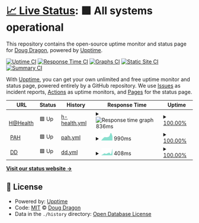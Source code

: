 # [📈 Live Status](https://dougdragon.github.io/upptime): <!--live status--> **🟩 All systems operational**

This repository contains the open-source uptime monitor and status page for [Doug Dragon](http://dougdragon.com), powered by [Upptime](https://github.com/upptime/upptime).

[![Uptime CI](https://github.com/koj-co/upptime/workflows/Uptime%20CI/badge.svg)](https://github.com/koj-co/upptime/actions?query=workflow%3A%22Uptime+CI%22)
[![Response Time CI](https://github.com/koj-co/upptime/workflows/Response%20Time%20CI/badge.svg)](https://github.com/koj-co/upptime/actions?query=workflow%3A%22Response+Time+CI%22)
[![Graphs CI](https://github.com/koj-co/upptime/workflows/Graphs%20CI/badge.svg)](https://github.com/koj-co/upptime/actions?query=workflow%3A%22Graphs+CI%22)
[![Static Site CI](https://github.com/koj-co/upptime/workflows/Static%20Site%20CI/badge.svg)](https://github.com/koj-co/upptime/actions?query=workflow%3A%22Static+Site+CI%22)
[![Summary CI](https://github.com/koj-co/upptime/workflows/Summary%20CI/badge.svg)](https://github.com/koj-co/upptime/actions?query=workflow%3A%22Summary+CI%22)

With [Upptime](https://upptime.js.org), you can get your own unlimited and free uptime monitor and status page, powered entirely by a GitHub repository. We use [Issues](https://github.com/dougdragon/upptime/issues) as incident reports, [Actions](https://github.com/dougdragon/upptime/actions) as uptime monitors, and [Pages](https://dougdragon.github.io/upptime) for the status page.

<!--start: status pages-->
<!-- This summary is generated by Upptime (https://github.com/upptime/upptime) -->
<!-- Do not edit this manually, your changes will be overwritten -->
<!-- prettier-ignore -->
| URL | Status | History | Response Time | Uptime |
| --- | ------ | ------- | ------------- | ------ |
| <img alt="" src="https://favicons.githubusercontent.com/h2health.org" height="13"> [H@Health](https://h2health.org) | 🟩 Up | [h-health.yml](https://github.com/dougdragon/uptime/commits/master/history/h-health.yml) | <details><summary><img alt="Response time graph" src="./graphs/h-health/response-time-week.png" height="20"> 836ms</summary><br><a href="https://dougdragon.github.io/upptime/history/h-health"><img alt="Response time 836" src="https://img.shields.io/endpoint?url=https%3A%2F%2Fraw.githubusercontent.com%2Fdougdragon%2Fuptime%2Fmaster%2Fapi%2Fh-health%2Fresponse-time.json"></a><br><a href="https://dougdragon.github.io/upptime/history/h-health"><img alt="24-hour response time 836" src="https://img.shields.io/endpoint?url=https%3A%2F%2Fraw.githubusercontent.com%2Fdougdragon%2Fuptime%2Fmaster%2Fapi%2Fh-health%2Fresponse-time-day.json"></a><br><a href="https://dougdragon.github.io/upptime/history/h-health"><img alt="7-day response time 836" src="https://img.shields.io/endpoint?url=https%3A%2F%2Fraw.githubusercontent.com%2Fdougdragon%2Fuptime%2Fmaster%2Fapi%2Fh-health%2Fresponse-time-week.json"></a><br><a href="https://dougdragon.github.io/upptime/history/h-health"><img alt="30-day response time 836" src="https://img.shields.io/endpoint?url=https%3A%2F%2Fraw.githubusercontent.com%2Fdougdragon%2Fuptime%2Fmaster%2Fapi%2Fh-health%2Fresponse-time-month.json"></a><br><a href="https://dougdragon.github.io/upptime/history/h-health"><img alt="1-year response time 836" src="https://img.shields.io/endpoint?url=https%3A%2F%2Fraw.githubusercontent.com%2Fdougdragon%2Fuptime%2Fmaster%2Fapi%2Fh-health%2Fresponse-time-year.json"></a></details> | <details><summary><a href="https://dougdragon.github.io/upptime/history/h-health">100.00%</a></summary><a href="https://dougdragon.github.io/upptime/history/h-health"><img alt="All-time uptime 100.00%" src="https://img.shields.io/endpoint?url=https%3A%2F%2Fraw.githubusercontent.com%2Fdougdragon%2Fuptime%2Fmaster%2Fapi%2Fh-health%2Fuptime.json"></a><br><a href="https://dougdragon.github.io/upptime/history/h-health"><img alt="24-hour uptime 100.00%" src="https://img.shields.io/endpoint?url=https%3A%2F%2Fraw.githubusercontent.com%2Fdougdragon%2Fuptime%2Fmaster%2Fapi%2Fh-health%2Fuptime-day.json"></a><br><a href="https://dougdragon.github.io/upptime/history/h-health"><img alt="7-day uptime 100.00%" src="https://img.shields.io/endpoint?url=https%3A%2F%2Fraw.githubusercontent.com%2Fdougdragon%2Fuptime%2Fmaster%2Fapi%2Fh-health%2Fuptime-week.json"></a><br><a href="https://dougdragon.github.io/upptime/history/h-health"><img alt="30-day uptime 100.00%" src="https://img.shields.io/endpoint?url=https%3A%2F%2Fraw.githubusercontent.com%2Fdougdragon%2Fuptime%2Fmaster%2Fapi%2Fh-health%2Fuptime-month.json"></a><br><a href="https://dougdragon.github.io/upptime/history/h-health"><img alt="1-year uptime 100.00%" src="https://img.shields.io/endpoint?url=https%3A%2F%2Fraw.githubusercontent.com%2Fdougdragon%2Fuptime%2Fmaster%2Fapi%2Fh-health%2Fuptime-year.json"></a></details>
| <img alt="" src="https://favicons.githubusercontent.com/www.pembroke-animal-hospital.com" height="13"> [PAH](https://www.pembroke-animal-hospital.com/) | 🟩 Up | [pah.yml](https://github.com/dougdragon/uptime/commits/master/history/pah.yml) | <details><summary><img alt="Response time graph" src="./graphs/pah/response-time-week.png" height="20"> 990ms</summary><br><a href="https://dougdragon.github.io/upptime/history/pah"><img alt="Response time 990" src="https://img.shields.io/endpoint?url=https%3A%2F%2Fraw.githubusercontent.com%2Fdougdragon%2Fuptime%2Fmaster%2Fapi%2Fpah%2Fresponse-time.json"></a><br><a href="https://dougdragon.github.io/upptime/history/pah"><img alt="24-hour response time 990" src="https://img.shields.io/endpoint?url=https%3A%2F%2Fraw.githubusercontent.com%2Fdougdragon%2Fuptime%2Fmaster%2Fapi%2Fpah%2Fresponse-time-day.json"></a><br><a href="https://dougdragon.github.io/upptime/history/pah"><img alt="7-day response time 990" src="https://img.shields.io/endpoint?url=https%3A%2F%2Fraw.githubusercontent.com%2Fdougdragon%2Fuptime%2Fmaster%2Fapi%2Fpah%2Fresponse-time-week.json"></a><br><a href="https://dougdragon.github.io/upptime/history/pah"><img alt="30-day response time 990" src="https://img.shields.io/endpoint?url=https%3A%2F%2Fraw.githubusercontent.com%2Fdougdragon%2Fuptime%2Fmaster%2Fapi%2Fpah%2Fresponse-time-month.json"></a><br><a href="https://dougdragon.github.io/upptime/history/pah"><img alt="1-year response time 990" src="https://img.shields.io/endpoint?url=https%3A%2F%2Fraw.githubusercontent.com%2Fdougdragon%2Fuptime%2Fmaster%2Fapi%2Fpah%2Fresponse-time-year.json"></a></details> | <details><summary><a href="https://dougdragon.github.io/upptime/history/pah">100.00%</a></summary><a href="https://dougdragon.github.io/upptime/history/pah"><img alt="All-time uptime 100.00%" src="https://img.shields.io/endpoint?url=https%3A%2F%2Fraw.githubusercontent.com%2Fdougdragon%2Fuptime%2Fmaster%2Fapi%2Fpah%2Fuptime.json"></a><br><a href="https://dougdragon.github.io/upptime/history/pah"><img alt="24-hour uptime 100.00%" src="https://img.shields.io/endpoint?url=https%3A%2F%2Fraw.githubusercontent.com%2Fdougdragon%2Fuptime%2Fmaster%2Fapi%2Fpah%2Fuptime-day.json"></a><br><a href="https://dougdragon.github.io/upptime/history/pah"><img alt="7-day uptime 100.00%" src="https://img.shields.io/endpoint?url=https%3A%2F%2Fraw.githubusercontent.com%2Fdougdragon%2Fuptime%2Fmaster%2Fapi%2Fpah%2Fuptime-week.json"></a><br><a href="https://dougdragon.github.io/upptime/history/pah"><img alt="30-day uptime 100.00%" src="https://img.shields.io/endpoint?url=https%3A%2F%2Fraw.githubusercontent.com%2Fdougdragon%2Fuptime%2Fmaster%2Fapi%2Fpah%2Fuptime-month.json"></a><br><a href="https://dougdragon.github.io/upptime/history/pah"><img alt="1-year uptime 100.00%" src="https://img.shields.io/endpoint?url=https%3A%2F%2Fraw.githubusercontent.com%2Fdougdragon%2Fuptime%2Fmaster%2Fapi%2Fpah%2Fuptime-year.json"></a></details>
| <img alt="" src="https://favicons.githubusercontent.com/dougdragon.com" height="13"> [DD](https://dougdragon.com) | 🟩 Up | [dd.yml](https://github.com/dougdragon/uptime/commits/master/history/dd.yml) | <details><summary><img alt="Response time graph" src="./graphs/dd/response-time-week.png" height="20"> 408ms</summary><br><a href="https://dougdragon.github.io/upptime/history/dd"><img alt="Response time 408" src="https://img.shields.io/endpoint?url=https%3A%2F%2Fraw.githubusercontent.com%2Fdougdragon%2Fuptime%2Fmaster%2Fapi%2Fdd%2Fresponse-time.json"></a><br><a href="https://dougdragon.github.io/upptime/history/dd"><img alt="24-hour response time 408" src="https://img.shields.io/endpoint?url=https%3A%2F%2Fraw.githubusercontent.com%2Fdougdragon%2Fuptime%2Fmaster%2Fapi%2Fdd%2Fresponse-time-day.json"></a><br><a href="https://dougdragon.github.io/upptime/history/dd"><img alt="7-day response time 408" src="https://img.shields.io/endpoint?url=https%3A%2F%2Fraw.githubusercontent.com%2Fdougdragon%2Fuptime%2Fmaster%2Fapi%2Fdd%2Fresponse-time-week.json"></a><br><a href="https://dougdragon.github.io/upptime/history/dd"><img alt="30-day response time 408" src="https://img.shields.io/endpoint?url=https%3A%2F%2Fraw.githubusercontent.com%2Fdougdragon%2Fuptime%2Fmaster%2Fapi%2Fdd%2Fresponse-time-month.json"></a><br><a href="https://dougdragon.github.io/upptime/history/dd"><img alt="1-year response time 408" src="https://img.shields.io/endpoint?url=https%3A%2F%2Fraw.githubusercontent.com%2Fdougdragon%2Fuptime%2Fmaster%2Fapi%2Fdd%2Fresponse-time-year.json"></a></details> | <details><summary><a href="https://dougdragon.github.io/upptime/history/dd">100.00%</a></summary><a href="https://dougdragon.github.io/upptime/history/dd"><img alt="All-time uptime 100.00%" src="https://img.shields.io/endpoint?url=https%3A%2F%2Fraw.githubusercontent.com%2Fdougdragon%2Fuptime%2Fmaster%2Fapi%2Fdd%2Fuptime.json"></a><br><a href="https://dougdragon.github.io/upptime/history/dd"><img alt="24-hour uptime 100.00%" src="https://img.shields.io/endpoint?url=https%3A%2F%2Fraw.githubusercontent.com%2Fdougdragon%2Fuptime%2Fmaster%2Fapi%2Fdd%2Fuptime-day.json"></a><br><a href="https://dougdragon.github.io/upptime/history/dd"><img alt="7-day uptime 100.00%" src="https://img.shields.io/endpoint?url=https%3A%2F%2Fraw.githubusercontent.com%2Fdougdragon%2Fuptime%2Fmaster%2Fapi%2Fdd%2Fuptime-week.json"></a><br><a href="https://dougdragon.github.io/upptime/history/dd"><img alt="30-day uptime 100.00%" src="https://img.shields.io/endpoint?url=https%3A%2F%2Fraw.githubusercontent.com%2Fdougdragon%2Fuptime%2Fmaster%2Fapi%2Fdd%2Fuptime-month.json"></a><br><a href="https://dougdragon.github.io/upptime/history/dd"><img alt="1-year uptime 100.00%" src="https://img.shields.io/endpoint?url=https%3A%2F%2Fraw.githubusercontent.com%2Fdougdragon%2Fuptime%2Fmaster%2Fapi%2Fdd%2Fuptime-year.json"></a></details>

<!--end: status pages-->

[**Visit our status website →**](https://dougdragon.github.io/upptime)

## 📄 License

- Powered by: [Upptime](https://github.com/upptime/upptime)
- Code: [MIT](./LICENSE) © [Doug Dragon](http://dougdragon.com)
- Data in the `./history` directory: [Open Database License](https://opendatacommons.org/licenses/odbl/1-0/)
